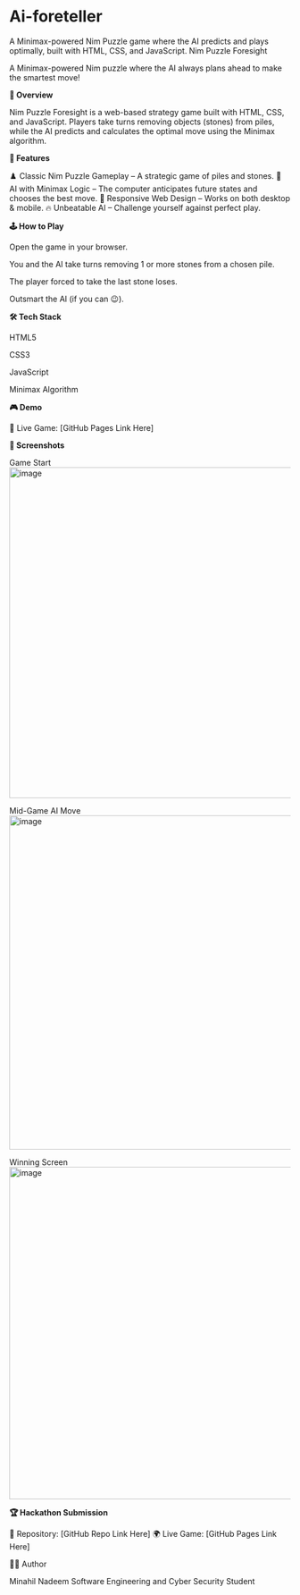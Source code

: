 # Ai-foreteller
A Minimax-powered Nim Puzzle game where the AI predicts and plays optimally, built with HTML, CSS, and JavaScript.
Nim Puzzle Foresight

A Minimax-powered Nim puzzle where the AI always plans ahead to make the smartest move!

**📖 Overview**

Nim Puzzle Foresight is a web-based strategy game built with HTML, CSS, and JavaScript.
Players take turns removing objects (stones) from piles, while the AI predicts and calculates the optimal move using the Minimax algorithm.

**🚀 Features**

♟️ Classic Nim Puzzle Gameplay – A strategic game of piles and stones.
🧠 AI with Minimax Logic – The computer anticipates future states and chooses the best move.
📱 Responsive Web Design – Works on both desktop & mobile.
🔥 Unbeatable AI – Challenge yourself against perfect play.

**🕹️ How to Play**

Open the game in your browser.

You and the AI take turns removing 1 or more stones from a chosen pile.

The player forced to take the last stone loses.

Outsmart the AI (if you can 😉).

**🛠️ Tech Stack**

HTML5

CSS3

JavaScript

Minimax Algorithm

**🎮 Demo**

🔗 Live Game: [GitHub Pages Link Here]

**📸 Screenshots**

Game Start
<img width="1329" height="592" alt="image" src="https://github.com/user-attachments/assets/cbd2d792-5793-4e22-9429-61e4bf738f07" />



Mid-Game AI Move
<img width="1293" height="598" alt="image" src="https://github.com/user-attachments/assets/95653f74-3f10-45cd-943d-99ecb5721792" />


Winning Screen
<img width="1310" height="595" alt="image" src="https://github.com/user-attachments/assets/7c98b9d7-b1b9-46c9-b78e-3f1f4823a2d3" />


**🏆 Hackathon Submission**

📂 Repository: [GitHub Repo Link Here]
🌍 Live Game: [GitHub Pages Link Here]

👩‍💻 Author

Minahil Nadeem
Software Engineering and Cyber Security Student
